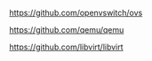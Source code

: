 https://github.com/openvswitch/ovs

https://github.com/qemu/qemu

https://github.com/libvirt/libvirt



